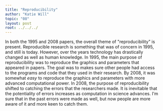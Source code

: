 ```yaml
---
title: "Reproducibility"
author: "Katie Will"
topic: "08"
layout: post
root: ../../../
---
```


In both the 1995 and 2008 papers, the overall theme of "reproducibility" is present. Reproducible research is something that was of concern in 1995, and still is today. However, over the years technology has drastically changed as well as human knowledge. In 1995, the main purpose of reproducibility was to reproduce the graphics and parameters that appeared in papers. The goal was to makes sure other people had access to the programs and code that they used in their research. By 2008, it was somewhat *easy* to reproduce the graphics and parameters with more advanced computational power. In 2008, the purpose of reproducibility shifted to catching the errors that the researchers made. It is inevitable that the potentiality of errors increases as computation in science advances. I'm sure that in the past errors were made as well, but now people are more aware of it and more keen to catch them. 
